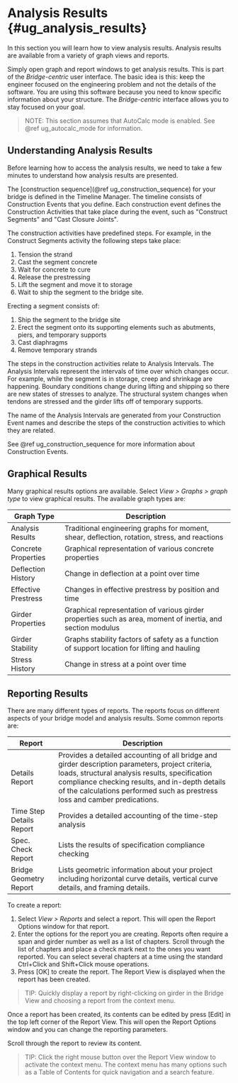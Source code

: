 Analysis Results {#ug_analysis_results}
==============================================
In this section you will learn how to view analysis results. Analysis results are available from a variety of graph views and reports. 

Simply open graph and report windows to get analysis results. This is part of the _Bridge-centric_ user interface. The basic idea is this: keep the engineer focused on the engineering problem and not the details of the software. You are using this software because you need to know specific information about your structure. The _Bridge-centric_ interface allows you to stay focused on your goal.

> NOTE: This section assumes that AutoCalc mode is enabled. See @ref ug_autocalc_mode for information.

Understanding Analysis Results
------------------------------
Before learning how to access the analysis results, we need to take a few minutes to understand how analysis results are presented. 

The [construction sequence](@ref ug_construction_sequence) for your bridge is defined in the Timeline Manager. The timeline consists of Construction Events that you define. Each construction event defines the Construction Activities that take place during the event, such as "Construct Segments" and "Cast Closure Joints". 

The construction activities have predefined steps. For example, in the Construct Segments activity the following steps take place:
1. Tension the strand
2. Cast the segment concrete
3. Wait for concrete to cure
4. Release the prestressing
5. Lift the segment and move it to storage
6. Wait to ship the segment to the bridge site.

Erecting a segment consists of:
1. Ship the segment to the bridge site
2. Erect the segment onto its supporting elements such as abutments, piers, and temporary supports
3. Cast diaphragms
4. Remove temporary strands

The steps in the construction activities relate to Analysis Intervals. The Analysis Intervals represent the intervals of time over which changes occur. For example, while the segment is in storage, creep and shrinkage are happening. Boundary conditions change during lifting and shipping so there are new states of stresses to analyze. The structural system changes when tendons are stressed and the girder lifts off of temporary supports.

The name of the Analysis Intervals are generated from your Construction Event names and describe the steps of the construction activities to which they are related. 

See @ref ug_construction_sequence for more information about Construction Events.
 
Graphical Results
-----------------
Many graphical results options are available. Select *View > Graphs > graph type* to view graphical results. The available graph types are:

Graph Type | Description
-----------|------------
Analysis Results | Traditional engineering graphs for moment, shear, deflection, rotation, stress, and reactions
Concrete Properties | Graphical representation of various concrete properties
Deflection History | Change in deflection at a point over time
Effective Prestress | Changes in effective prestress by position and time
Girder Properties | Graphical representation of various girder properties such as area, moment of inertia, and section modulus
Girder Stability | Graphs stability factors of safety as a function of support location for lifting and hauling
Stress History | Change in stress at a point over time

Reporting Results
------------------
There are many different types of reports. The reports focus on different aspects of your bridge model and analysis results.
Some common reports are:

Report | Description
-------|------------
Details Report | Provides a detailed accounting of all bridge and girder description parameters, project criteria, loads, structural analysis results, specification compliance checking results, and in-depth details of the calculations performed such as prestress loss and camber predications.
Time Step Details Report | Provides a detailed accounting of the time-step analysis
Spec. Check Report | Lists the results of specification compliance checking
Bridge Geometry Report | Lists geometric information about your project including horizontal curve details, vertical curve details, and framing details.

To create a report:
1. Select *View > Reports* and select a report. This will open the Report Options window for that report. 
2. Enter the options for the report you are creating. Reports often require a span and girder number as well as a list of chapters. Scroll through the list of chapters and place a check mark next to the ones you want reported. You can select several chapters at a time using the standard Ctrl+Click and Shift+Click mouse operations.
3. Press [OK] to create the report. The Report View is displayed when the report has been created.

> TIP: Quickly display a report by right-clicking on girder in the Bridge View and choosing a report from the context menu.

Once a report has been created, its contents can be edited by press [Edit] in the top left corner of the Report View. This will open the Report Options window and you can change the reporting parameters.

Scroll through the report to review its content.

> TIP: Click the right mouse button over the Report View window to activate the context menu. The context menu has many options such as a Table of Contents for quick navigation and a search feature.
